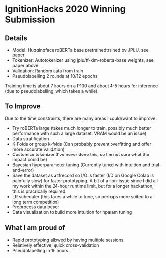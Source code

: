 # IgnitionHacks 2020 Winning Submission

## Details
- Model: Huggingface roBERTa base pretrainedtrained by [JPLU](https://huggingface.co/jplu/tf-xlm-roberta-base), see [paper](https://arxiv.org/abs/1911.02116)
- Tokenizer: Autotokenizer using jplu/tf-xlm-roberta-base weights, see paper above
- Validation: Random data from train
- Pseudolabelling 2 rounds at 10/12 epochs 

Training time is about 7 hours on a P100 and about 4-5 hours for inference (due to pseudolabelling, which takes a while).

## To Improve
Due to the time constraints, there are many areas I could/want to improve.
- Try roBERTa large (takes much longer to train, possibly much better performance with such a large dataset. VRAM would be an issue)
- Data stratification 
- K-Folds or group k-folds (Can probably prevent overfitting and offer more accurate validation)
- Customize tokenizer (I've never done this, so I'm not sure what the impact could be)
- Bayesian hyperparameter tuning (Currently tuned with intuition and trial-and-error)
- Save the dataset as a tfrecord so I/O is faster (I/O on Google Colab is painfully slow) for faster prototyping. A bit of a non-issue since I did all my work within the 24-hour runtime limit, but for a longer hackathon, this is pracrically required.
- LR scheduler (this takes a while to tune, so perhaps more suited to a long term competition)
- Preprocess data better
- Data visualization to build more intuition for hparam tuning

## What I am proud of
- Rapid prototyping allowed by having multiple sessions. 
- Relatively effective, quick cross-validation
- Pseudolabelling in 16 hours
